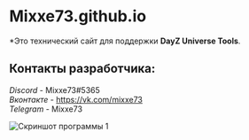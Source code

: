 # Mixxe73.github.io
*Это технический сайт для поддержки **DayZ Universe Tools**.


## **Контакты разработчика:**
*Discord* - Mixxe73#5365  
*Вконтакте* - https://vk.com/mixxe73  
*Telegram* - Mixxe73


![Скриншот программы 1](https://sun9-54.userapi.com/impg/YkFw9q8LD216RgddmURB8Z1e8e3_HPhNTMr1Ew/Ye-7O3ty8k4.jpg?size=545x568&quality=96&proxy=1&sign=afeb1f90386755b35cb1afc46778d8d9&type=album)
